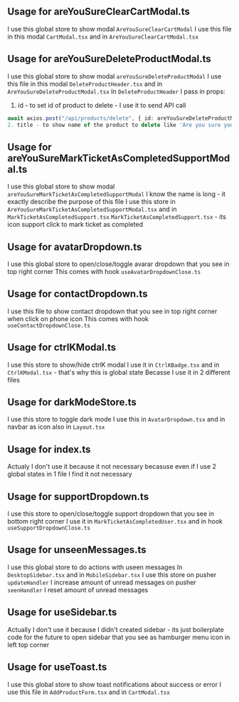 ## Usage for areYouSureClearCartModal.ts

I use this global store to show modal `AreYouSureClearCartModal`
I use this file in this modal `CartModal.tsx` and in `AreYouSureClearCartModal.tsx`

## Usage for areYouSureDeleteProductModal.ts

I use this global store to show modal `areYouSureDeleteProductModal`
I use this file in this modal `DeleteProductHeader.tsx` and in `AreYouSureDeleteProductModal.tsx`
In `DeleteProductHeader` I pass in props:

1. id - to set id of product to delete - I use it to send API call

```ts
await axios.post("/api/products/delete", { id: areYouSureDeleteProductModal.id })
2. title - to show name of the product to delete like 'Are you sure you want to delete `${title}`?'
```

## Usage for areYouSureMarkTicketAsCompletedSupportModal.ts

I use this global store to show modal `areYouSureMarkTicketAsCompletedSupportModal`
I know the name is long - it exactly describe the purpose of this file
I use this store in `AreYouSureMarkTicketAsCompletedSupportModal.tsx` and in `MarkTicketAsCompletedSupport.tsx`
`MarkTicketAsCompletedSupport.tsx` - its icon support click to mark ticket as completed

## Usage for avatarDropdown.ts

I use this global store to open/close/toggle avarar dropdown that you see in top right corner
This comes with hook `useAvatarDropdownClose.ts`

## Usage for contactDropdown.ts

I use this file to show contact dropdown that you see in top right corner when click on phone icon
This comes with hook `useContactDropdownClose.ts`

## Usage for ctrlKModal.ts

I use this store to show/hide ctrlK modal
I use it in `CtrlKBadge.tsx` and in `CtrlKModal.tsx` - that's why this is global state
Becasse I use it in 2 different files

## Usage for darkModeStore.ts

I use this store to toggle dark mode
I use this in `AvatarDropdown.tsx` and in navbar as icon also in `Layout.tsx`

## Usage for index.ts

Actualy I don't use it because it not necessary becasuse even if I use 2 global states in 1 file
I find it not necessary

## Usage for supportDropdown.ts

I use this store to open/close/toggle support dropdown that you see in bottom right corner
I use it in `MarkTicketAsCompletedUser.tsx` and in hook `useSupportDropdownClose.ts`

## Usage for unseenMessages.ts

I use this global store to do actions with useen messages
In `DesktopSidebar.tsx` and in `MobileSidebar.tsx` I use this store
on pusher `updateHandler` I increase amount of unread messages
on pusher `seenHandler` I reset amount of unread messages

## Usage for useSidebar.ts

Actually I don't use it because I didn't created sidebar - its just boilerplate code for the future
to open sidebar that you see as hamburger menu icon in left top corner

## Usage for useToast.ts

I use this global store to show toast notifications about success or error
I use this file in `AddProductForm.tsx` and in `CartModal.tsx`
